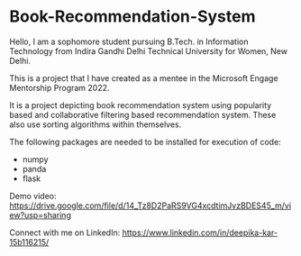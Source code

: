 # Book-Recommendation-System

Hello, I am a sophomore student pursuing B.Tech. in Information Technology from Indira Gandhi Delhi Technical University for Women, New Delhi.

This is a project that I have created as a mentee in the Microsoft Engage Mentorship Program 2022.

It is a project depicting book recommendation system using popularity based and collaborative filtering based recommendation system. These also use sorting algorithms within themselves.

The following packages are needed to be installed for execution of code:
* numpy
* panda
* flask

Demo video: https://drive.google.com/file/d/14_Tz8D2PaRS9VG4xcdtimJvzBDES45_m/view?usp=sharing


Connect with me on LinkedIn: https://www.linkedin.com/in/deepika-kar-15b116215/
